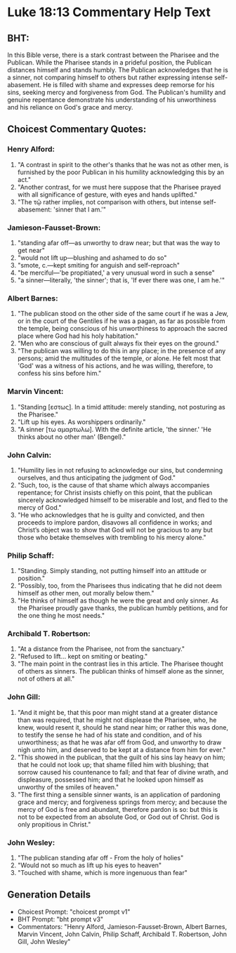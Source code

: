 # Luke 18:13 Commentary Help Text

## BHT:
In this Bible verse, there is a stark contrast between the Pharisee and the Publican. While the Pharisee stands in a prideful position, the Publican distances himself and stands humbly. The Publican acknowledges that he is a sinner, not comparing himself to others but rather expressing intense self-abasement. He is filled with shame and expresses deep remorse for his sins, seeking mercy and forgiveness from God. The Publican's humility and genuine repentance demonstrate his understanding of his unworthiness and his reliance on God's grace and mercy.

## Choicest Commentary Quotes:
### Henry Alford:
1. "A contrast in spirit to the other's thanks that he was not as other men, is furnished by the poor Publican in his humility acknowledging this by an act." 
2. "Another contrast, for we must here suppose that the Pharisee prayed with all significance of gesture, with eyes and hands uplifted." 
3. "The τῷ rather implies, not comparison with others, but intense self-abasement: 'sinner that I am.'"

### Jamieson-Fausset-Brown:
1. "standing afar off—as unworthy to draw near; but that was the way to get near"
2. "would not lift up—blushing and ashamed to do so"
3. "smote, c.—kept smiting for anguish and self-reproach"
4. "be merciful—'be propitiated,' a very unusual word in such a sense"
5. "a sinner—literally, 'the sinner'; that is, 'If ever there was one, I am he.'"

### Albert Barnes:
1. "The publican stood on the other side of the same court if he was a Jew, or in the court of the Gentiles if he was a pagan, as far as possible from the temple, being conscious of his unworthiness to approach the sacred place where God had his holy habitation."
2. "Men who are conscious of guilt always fix their eyes on the ground."
3. "The publican was willing to do this in any place; in the presence of any persons; amid the multitudes of the temple, or alone. He felt most that 'God' was a witness of his actions, and he was willing, therefore, to confess his sins before him."

### Marvin Vincent:
1. "Standing [εστως]. In a timid attitude: merely standing, not posturing as the Pharisee."
2. "Lift up his eyes. As worshippers ordinarily."
3. "A sinner [τω αμαρτωλω]. With the definite article, 'the sinner.' 'He thinks about no other man' (Bengel)."

### John Calvin:
1. "Humility lies in not refusing to acknowledge our sins, but condemning ourselves, and thus anticipating the judgment of God."
2. "Such, too, is the cause of that shame which always accompanies repentance; for Christ insists chiefly on this point, that the publican sincerely acknowledged himself to be miserable and lost, and fled to the mercy of God."
3. "He who acknowledges that he is guilty and convicted, and then proceeds to implore pardon, disavows all confidence in works; and Christ’s object was to show that God will not be gracious to any but those who betake themselves with trembling to his mercy alone."

### Philip Schaff:
1. "Standing. Simply standing, not putting himself into an attitude or position."
2. "Possibly, too, from the Pharisees thus indicating that he did not deem himself as other men, out morally below them."
3. "He thinks of himself as though he were the great and only sinner. As the Pharisee proudly gave thanks, the publican humbly petitions, and for the one thing he most needs."

### Archibald T. Robertson:
1. "At a distance from the Pharisee, not from the sanctuary."
2. "Refused to lift... kept on smiting or beating."
3. "The main point in the contrast lies in this article. The Pharisee thought of others as sinners. The publican thinks of himself alone as the sinner, not of others at all."

### John Gill:
1. "And it might be, that this poor man might stand at a greater distance than was required, that he might not displease the Pharisee, who, he knew, would resent it, should he stand near him; or rather this was done, to testify the sense he had of his state and condition, and of his unworthiness; as that he was afar off from God, and unworthy to draw nigh unto him, and deserved to be kept at a distance from him for ever."
2. "This showed in the publican, that the guilt of his sins lay heavy on him; that he could not look up; that shame filled him with blushing; that sorrow caused his countenance to fall; and that fear of divine wrath, and displeasure, possessed him; and that he looked upon himself as unworthy of the smiles of heaven."
3. "The first thing a sensible sinner wants, is an application of pardoning grace and mercy; and forgiveness springs from mercy; and because the mercy of God is free and abundant, therefore pardon is so: but this is not to be expected from an absolute God, or God out of Christ. God is only propitious in Christ."

### John Wesley:
1. "The publican standing afar off - From the holy of holies"
2. "Would not so much as lift up his eyes to heaven"
3. "Touched with shame, which is more ingenuous than fear"


## Generation Details
- Choicest Prompt: "choicest prompt v1"
- BHT Prompt: "bht prompt v3"
- Commentators: "Henry Alford, Jamieson-Fausset-Brown, Albert Barnes, Marvin Vincent, John Calvin, Philip Schaff, Archibald T. Robertson, John Gill, John Wesley"
